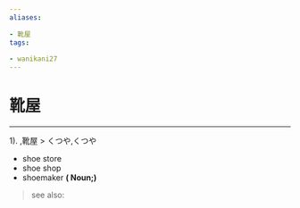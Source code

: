 ```yaml
---
aliases:
    
- 靴屋
tags:
    
- wanikani27
---
```


# 靴屋
---
1).
,靴屋 > くつや,くつや

- shoe store
- shoe shop
- shoemaker
**( Noun;)**
> see also: 
            